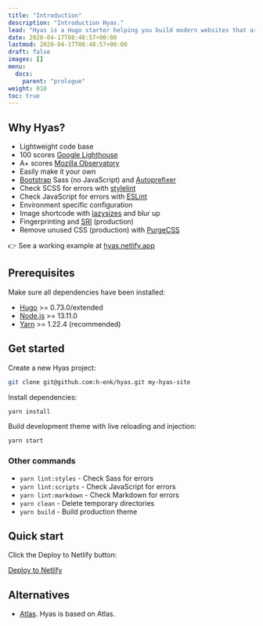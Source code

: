 ```yaml
---
title: "Introduction"
description: "Introduction Hyas."
lead: "Hyas is a Hugo starter helping you build modern websites that are secure, fast, and SEO-ready — by default."
date: 2020-04-17T08:48:57+00:00
lastmod: 2020-04-17T08:48:57+00:00
draft: false
images: []
menu: 
  docs:
    parent: "prologue"
weight: 010
toc: true
---
```


## Why Hyas?

- Lightweight code base
- 100 scores [Google Lighthouse](https://googlechrome.github.io/lighthouse/viewer/?gist=e45b7560a228939b8e7362288844249b)
- A+ scores [Mozilla Observatory](https://observatory.mozilla.org/analyze/hyas.netlify.app)
- Easily make it your own
- [Bootstrap](https://getbootstrap.com/docs/4.4/getting-started/download/#source-files) Sass (no JavaScript) and [Autoprefixer](https://github.com/postcss/autoprefixer)
- Check SCSS for errors with [stylelint](https://stylelint.io/)
- Check JavaScript for errors with [ESLint](https://eslint.org/)
- Environment specific configuration
- Image shortcode with [lazysizes](https://github.com/aFarkas/lazysizes) and blur up
- Fingerprinting and [SRI](https://developer.mozilla.org/en-US/docs/Web/Security/Subresource_Integrity) (production)
- Remove unused CSS (production) with [PurgeCSS](https://github.com/FullHuman/purgecss)

👉 See a working example at [hyas.netlify.app](https://hyas.netlify.app/)

## Prerequisites

Make sure all dependencies have been installed:

- [Hugo](https://gohugo.io/) >= 0.73.0/extended
- [Node.js](https://nodejs.org/) >= 13.11.0
- [Yarn](https://yarnpkg.com/) >= 1.22.4 (recommended)

## Get started

Create a new Hyas project:

```bash
git clone git@github.com:h-enk/hyas.git my-hyas-site
```

Install dependencies:

```bash
yarn install
```

Build development theme with live reloading and injection:

```bash
yarn start
```

### Other commands

- `yarn lint:styles` - Check Sass for errors
- `yarn lint:scripts` - Check JavaScript for errors
- `yarn lint:markdown` - Check Markdown for errors
- `yarn clean` - Delete temporary directories
- `yarn build` - Build production theme

## Quick start

Click the Deploy to Netlify button:

<a class="btn btn-primary btn-sm px-3" href="https://app.netlify.com/start/deploy?repository=https://github.com/h-enk/hyas" role="button" target="_blank" rel="noopener">Deploy to Netlify</a>

<!--
[![Deploy to Netlify](https://www.netlify.com/img/deploy/button.svg)](https://app.netlify.com/start/deploy?repository=https://github.com/h-enk/hyas "Deploy to Netlify")
-->

## Alternatives

- [Atlas](https://github.com/indigotree/atlas). Hyas is based on Atlas.
